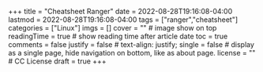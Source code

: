 +++
title = "Cheatsheet Ranger"
date = 2022-08-28T19:16:08-04:00
lastmod = 2022-08-28T19:16:08-04:00
tags = ["ranger","cheatsheet"]
categories = ["Linux"]
imgs = []
cover = ""  # image show on top
readingTime = true  # show reading time after article date
toc = true
comments = false
justify = false  # text-align: justify;
single = false  # display as a single page, hide navigation on bottom, like as about page.
license = ""  # CC License
draft = true
+++

